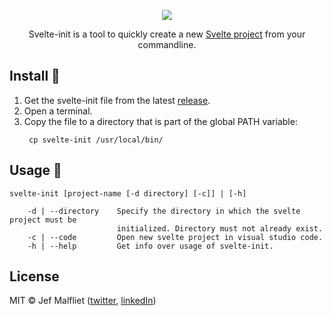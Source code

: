 <p align="center">
  <img src="../Svelte-init/src/img/logo_svelte-init.png">
</p>

<p align="center">
   Svelte-init is a tool to quickly create a new <a href="https://svelte.dev">Svelte project</a> from your commandline.
</p>

## Install 🔩

1. Get the svelte-init file from the latest [release](https://github.com/Jef-Malfliet/Svelte-init/releases).
2. Open a terminal.
3. Copy the file to a directory that is part of the global PATH variable:
   ```{shell}
    cp svelte-init /usr/local/bin/
   ```

## Usage 🚀
```
svelte-init [project-name [-d directory] [-c]] | [-h]

    -d | --directory    Specify the directory in which the svelte project must be
                        initialized. Directory must not already exist.
    -c | --code         Open new svelte project in visual studio code.
    -h | --help         Get info over usage of svelte-init.
```

## License
MIT © Jef Malfliet ([twitter](https://twitter.com/Tjaaaaaf), [linkedIn](https://www.linkedin.com/in/jefmalfliet))